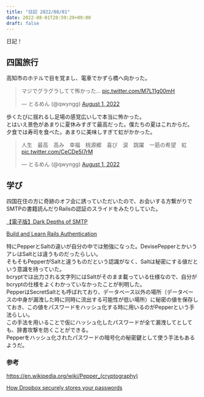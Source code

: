 ```yaml
---
title: "日記 2022/08/01"
date: 2022-08-01T20:59:29+09:00
draft: false
---
```


日記！

## 四国旅行
高知市のホテルで目を覚まし、電車でかずら橋へ向かった。
<blockquote class="twitter-tweet"><p lang="ja" dir="ltr">マジでグラグラしてて怖かった… <a href="https://t.co/M7L11g00mH">pic.twitter.com/M7L11g00mH</a></p>&mdash; とるめん (@qwyngg) <a href="https://twitter.com/qwyngg/status/1553970868216164352?ref_src=twsrc%5Etfw">August 1, 2022</a></blockquote> <script async src="https://platform.twitter.com/widgets.js" charset="utf-8"></script>

歩くたびに揺れるし足場の感覚広いしで本当に怖かった。  
とはいえ景色があまりに夏休みすぎて最高だった。僕たちの夏はこれからだ。  
夕食では寿司を食べた。あまりに美味しすぎて虹がかかった。
<blockquote class="twitter-tweet"><p lang="ja" dir="ltr">人生　最高　高み　幸福　桃源郷　喜び　涙　跳躍　一筋の希望　虹 <a href="https://t.co/CeCDe5I7rM">pic.twitter.com/CeCDe5I7rM</a></p>&mdash; とるめん (@qwyngg) <a href="https://twitter.com/qwyngg/status/1554051698078781440?ref_src=twsrc%5Etfw">August 1, 2022</a></blockquote> <script async src="https://platform.twitter.com/widgets.js" charset="utf-8"></script>

## 学び
四国在住の方に奇跡のオフ会に誘っていただいたので、お会いする方繋がりでSMTPの書籍読んだりRailsの認証のスライドをみたりしていた。

[【電子版】Dark Depths of SMTP](https://cryptic-command.booth.pm/items/1136808)

[Build and Learn Rails Authentication](https://speakerdeck.com/sylph01/build-and-learn-rails-authentication)

特にPepperとSaltの違いが自分の中では勉強になった。DevisePepperとかいうアレはSaltとは違うものだったらしい。    
そもそもPepperがSaltと違うものだという認識がなく、Saltは秘密にする値だという意識を持っていた。  
bcryptでは出力される文字列にはSaltがそのまま載っている仕様なので、自分がbcryptの仕様をよくわかっていなかったことが判明した。  
PepperはSecretSaltとも呼ばれており、データベース以外の場所（データベースの中身が漏洩した時に同時に流出する可能性が低い場所）に秘密の値を保存しておき、この値をパスワードをハッシュ化する時に用いるのがPepperという手法らしい。  
この手法を用いることで仮にハッシュ化したパスワードが全て漏洩してとしても、辞書攻撃を防くことができる。  
Pepperをハッシュ化されたパスワードの暗号化の秘密鍵として使う手法もあるようだ。 

### 参考 

https://en.wikipedia.org/wiki/Pepper_(cryptography)

[How Dropbox securely stores your passwords](https://dropbox.tech/security/how-dropbox-securely-stores-your-passwords)